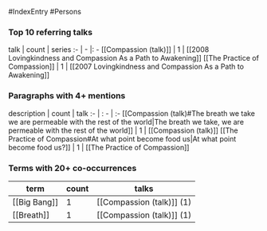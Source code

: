 #IndexEntry #Persons

### Top 10 referring talks
talk | count | series
:- | - |: -
[[Compassion (talk)]] | 1 | [[2008 Lovingkindness and Compassion As a Path to Awakening]]
[[The Practice of Compassion]] | 1 | [[2007 Lovingkindness and Compassion As a Path to Awakening]]

### Paragraphs with 4+ mentions
description | count | talk
:- | : - | :-
[[Compassion (talk)#The breath we take we are permeable with the rest of the world\|The breath we take, we are permeable with the rest of the world]] | 1 | [[Compassion (talk)]]
[[The Practice of Compassion#At what point become food us\|At what point become food us?]] | 1 | [[The Practice of Compassion]]

### Terms with 20+ co-occurrences
term | count | talks
-|-|-
[[Big Bang]] | 1 | <span class="counts">[[Compassion (talk)]] (1)</span> 
[[Breath]] | 1 | <span class="counts">[[Compassion (talk)]] (1)</span> 

